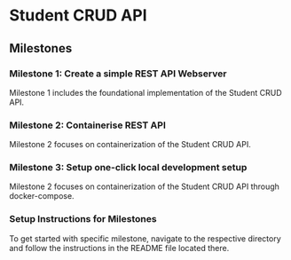 # **Student CRUD API**

## **Milestones**

### **Milestone 1:  Create a simple REST API Webserver**
Milestone 1 includes the foundational implementation of the Student CRUD API.

### **Milestone 2:  Containerise REST API**
Milestone 2 focuses on containerization of the Student CRUD API.

### **Milestone 3:  Setup one-click local development setup**
Milestone 2 focuses on containerization of the Student CRUD API through docker-compose.

### **Setup Instructions for Milestones**
To get started with specific milestone, navigate to the respective directory and follow the instructions in the README file located there.